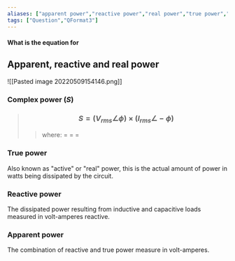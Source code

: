 ```yaml
---
aliases: ["apparent power","reactive power","real power","true power","active power"]
tags: ["Question","QFormat3"]
---
```


#### What is the equation for
## Apparent, reactive and real power

![[Pasted image 20220509154146.png]]

### Complex power ($S$)

> ### $$ S = (V_{rms}\angle \phi) \times (I_{rms}\angle -\phi) $$ 
>> where:
>> $=$ 
>> $=$
>> $=$

### True power
Also known as "active" or "real" power, this is the actual amount of power in watts being dissipated by the circuit.

### Reactive power
The dissipated power resulting from inductive and capacitive loads measured in volt-amperes reactive.

### Apparent power
The combination of reactive and true power measure in volt-amperes. 
